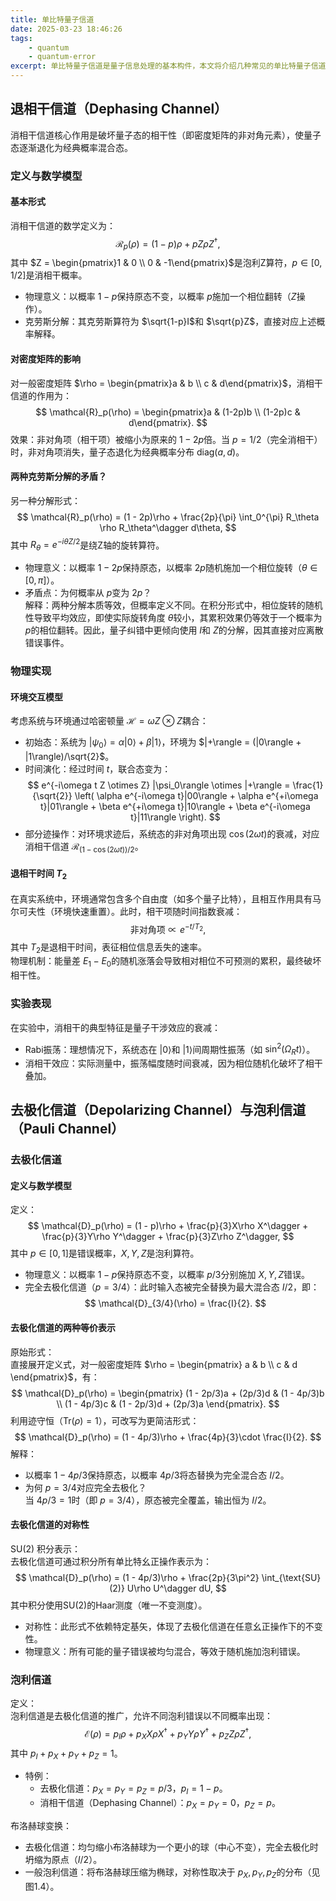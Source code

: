 ```yaml
---
title: 单比特量子信道
date: 2025-03-23 18:46:26
tags:
    - quantum
    - quantum-error
excerpt: 单比特量子信道是量子信息处理的基本构件，本文将介绍几种常见的单比特量子信道，包括消相干信道、去极化信道和泡利信道，并探讨它们的数学模型、物理实现及实验表现。
---
```

## 退相干信道（Dephasing Channel）

消相干信道核心作用是破坏量子态的相干性（即密度矩阵的非对角元素），使量子态逐渐退化为经典概率混合态。
### 定义与数学模型
#### 基本形式
消相干信道的数学定义为：
$$
\mathcal{R}_p(\rho) = (1 - p)\rho + pZ\rho Z^\dagger,
$$
其中 $Z = \begin{pmatrix}1 & 0 \\ 0 & -1\end{pmatrix}$是泡利Z算符，$p \in [0, 1/2]$是消相干概率。  
- 物理意义：以概率 $1-p$保持原态不变，以概率 $p$施加一个相位翻转（$Z$操作）。  
- 克劳斯分解：其克劳斯算符为 $\sqrt{1-p}I$和 $\sqrt{p}Z$，直接对应上述概率解释。

#### 对密度矩阵的影响
对一般密度矩阵 $\rho = \begin{pmatrix}a & b \\ c & d\end{pmatrix}$，消相干信道的作用为：
$$
\mathcal{R}_p(\rho) = \begin{pmatrix}a & (1-2p)b \\ (1-2p)c & d\end{pmatrix}.
$$
效果：非对角项（相干项）被缩小为原来的 $1-2p$倍。当 $p=1/2$（完全消相干）时，非对角项消失，量子态退化为经典概率分布 $\text{diag}(a, d)$。

#### 两种克劳斯分解的矛盾？
另一种分解形式：
$$
\mathcal{R}_p(\rho) = (1 - 2p)\rho + \frac{2p}{\pi} \int_0^{\pi} R_\theta \rho R_\theta^\dagger d\theta,
$$
其中 $R_\theta = e^{-i\theta Z/2}$是绕Z轴的旋转算符。  
- 物理意义：以概率 $1-2p$保持原态，以概率 $2p$随机施加一个相位旋转（$\theta \in [0, \pi]$）。  
- 矛盾点：为何概率从 $p$变为 $2p$？  
  解释：两种分解本质等效，但概率定义不同。在积分形式中，相位旋转的随机性导致平均效应，即使实际旋转角度 $\theta$较小，其累积效果仍等效于一个概率为 $p$的相位翻转。因此，量子纠错中更倾向使用 $I$和 $Z$的分解，因其直接对应离散错误事件。

### 物理实现
#### 环境交互模型
考虑系统与环境通过哈密顿量 $\mathcal{H} = \omega Z \otimes Z$耦合：
- 初始态：系统为 $|\psi_0\rangle = \alpha|0\rangle + \beta|1\rangle$，环境为 $|+\rangle = (|0\rangle + |1\rangle)/\sqrt{2}$。  
- 时间演化：经过时间 $t$，联合态变为：
  $$
  e^{-i\omega t Z \otimes Z} |\psi_0\rangle \otimes |+\rangle = \frac{1}{\sqrt{2}} \left( \alpha e^{-i\omega t}|00\rangle + \alpha e^{+i\omega t}|01\rangle + \beta e^{+i\omega t}|10\rangle + \beta e^{-i\omega t}|11\rangle \right).
  $$
- 部分迹操作：对环境求迹后，系统态的非对角项出现 $\cos(2\omega t)$的衰减，对应消相干信道 $\mathcal{R}_{(1-\cos(2\omega t))/2}$。

#### 退相干时间 $T_2$
在真实系统中，环境通常包含多个自由度（如多个量子比特），且相互作用具有马尔可夫性（环境快速重置）。此时，相干项随时间指数衰减：
$$
\text{非对角项} \propto e^{-t/T_2},
$$
其中 $T_2$是退相干时间，表征相位信息丢失的速率。  
物理机制：能量差 $E_1 - E_0$的随机涨落会导致相对相位不可预测的累积，最终破坏相干性。

### 实验表现
在实验中，消相干的典型特征是量子干涉效应的衰减：
- Rabi振荡：理想情况下，系统态在 $|0\rangle$和 $|1\rangle$间周期性振荡（如 $\sin^2(\Omega_R t)$）。  
- 消相干效应：实际测量中，振荡幅度随时间衰减，因为相位随机化破坏了相干叠加。

## 去极化信道（Depolarizing Channel）与泡利信道（Pauli Channel）
### 去极化信道
#### 定义与数学模型
定义：  
$$
\mathcal{D}_p(\rho) = (1 - p)\rho + \frac{p}{3}X\rho X^\dagger + \frac{p}{3}Y\rho Y^\dagger + \frac{p}{3}Z\rho Z^\dagger,
$$ 
其中 $p \in [0, 1]$是错误概率，$X, Y, Z$是泡利算符。  
- 物理意义：以概率 $1-p$保持原态不变，以概率 $p/3$分别施加 $X, Y, Z$错误。  
- 完全去极化信道（$p = 3/4$）：此时输入态被完全替换为最大混合态 $I/2$，即：  
  $$
  \mathcal{D}_{3/4}(\rho) = \frac{I}{2}.
  $$

#### 去极化信道的两种等价表示
原始形式：  
直接展开定义式，对一般密度矩阵 $\rho = \begin{pmatrix} a & b \\ c & d \end{pmatrix}$，有：  
$$
\mathcal{D}_p(\rho) = \begin{pmatrix}
(1 - 2p/3)a + (2p/3)d & (1 - 4p/3)b \\
(1 - 4p/3)c & (1 - 2p/3)d + (2p/3)a
\end{pmatrix}.
$$ 
利用迹守恒（$\text{Tr}(\rho) = 1$），可改写为更简洁形式：  
$$
\mathcal{D}_p(\rho) = (1 - 4p/3)\rho + \frac{4p}{3}\cdot \frac{I}{2}.
$$ 
解释：  
- 以概率 $1 - 4p/3$保持原态，以概率 $4p/3$将态替换为完全混合态 $I/2$。  
- 为何 $p = 3/4$对应完全去极化？  
  当 $4p/3 = 1$时（即 $p = 3/4$），原态被完全覆盖，输出恒为 $I/2$。


#### 去极化信道的对称性
SU(2) 积分表示：  
去极化信道可通过积分所有单比特幺正操作表示为：  
$$
\mathcal{D}_p(\rho) = (1 - 4p/3)\rho + \frac{2p}{3\pi^2} \int_{\text{SU}(2)} U\rho U^\dagger dU,
$$ 
其中积分使用SU(2)的Haar测度（唯一不变测度）。  
- 对称性：此形式不依赖特定基矢，体现了去极化信道在任意幺正操作下的不变性。  
- 物理意义：所有可能的量子错误被均匀混合，等效于随机施加泡利错误。

### 泡利信道
定义：  
泡利信道是去极化信道的推广，允许不同泡利错误以不同概率出现：  
$$
\mathcal{E}(\rho) = p_I \rho + p_X X\rho X^\dagger + p_Y Y\rho Y^\dagger + p_Z Z\rho Z^\dagger,
$$ 
其中 $p_I + p_X + p_Y + p_Z = 1$。  
- 特例：  
  - 去极化信道：$p_X = p_Y = p_Z = p/3$，$p_I = 1 - p$。  
  - 消相干信道（Dephasing Channel）：$p_X = p_Y = 0$，$p_Z = p$。  

布洛赫球变换：  
- 去极化信道：均匀缩小布洛赫球为一个更小的球（中心不变），完全去极化时坍缩为原点（$I/2$）。  
- 一般泡利信道：将布洛赫球压缩为椭球，对称性取决于 $p_X, p_Y, p_Z$的分布（见图1.4）。

